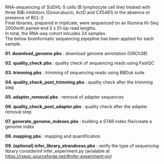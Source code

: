 RNA-sequencing of SUDHL-5 cells (B lymphocyte cell line) treated with  three RiBi inhibitors (Doxorubucin, ActD and CX5461) in the absence or presence of BCL-2.<br>
Final libraries, prepared in triplicate, were sequenced on an Illumina Hi-Seq 2000with paired-end 2 x 51-bp read lengths.<br>
In total, the RNA-seq cohort inlcudes 24 samples.<br>
The below bioinformatic sequencing pipepline has been applied for each sample.<br>

**01. download_genome.pbs**                     : download genome annotation (GRCh38)

**02. quality_check.pbs**                       : quality check of sequencing reads using FastQC

**03. trimming.pbs**                            : trimming of sequencing reads using BBDuk suite

**04. quality_check_post_trimming.pbs**         : quality check after the trimming step

**05. adapter_removal.pbs**                     : removal of adapter sequences

**06. quality_check_post_adapter.pbs**          : quality check after the adapter removal step 

**07. generate_genome_indexes.pbs**             : building a STAR index file/create a genome index

**08. mapping.pbs**                             : mapping and quantification

**09. (optional) infer_library_strandness.pbs** : verify the type of sequencing library considerinf infer_experiment.py (avialable at https://rseqc.sourceforge.net/#infer-experiment-py)

